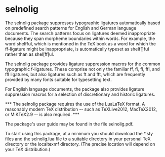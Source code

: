 selnolig
========

The selnolig package suppresses typographic ligatures automatically based on predefined search patterns for English and German language documents. The search patterns focus on ligatures deemed inappropriate because they span morpheme boundaries within words. For example, the word shelfful, which is mentioned in the TeX book as a word for which the ff-ligature might be inappropriate, is automatically typeset as shelf[]ful rather than as shel[ff]ul.

The selnolig package provides ligature suppression macros  for the common typographic f-ligatures. These comprise not only the familiar ff, fi, fl, ffi, and ffl ligatures, but also ligatures such as ft and fft, which are frequently provided by many fonts suitable for typesetting text.

For English language documents, the package also provides ligature suppression macros for a selection of discretionary and historic ligatures.

*** The selnolig package requires the use of the LuaLaTeX format. A reasonably modern TeX distribution -- such as TeXLive2012, MacTeX2012, or MiKTeX2.9 -- is also required. ***

The package's user guide may be found in the file selnolig.pdf.

To start using this package, at a minimum you should download the *.sty files and the selnolig.lua file to a suitable directory in your personal TeX directory or the localtexmf directory. (The precise location will depend on your TeX distribution.)


